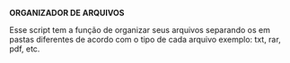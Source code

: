 **ORGANIZADOR DE ARQUIVOS**

Esse script tem a função de organizar seus arquivos separando os em pastas diferentes de acordo com o tipo de cada arquivo exemplo: txt, rar, pdf, etc.
